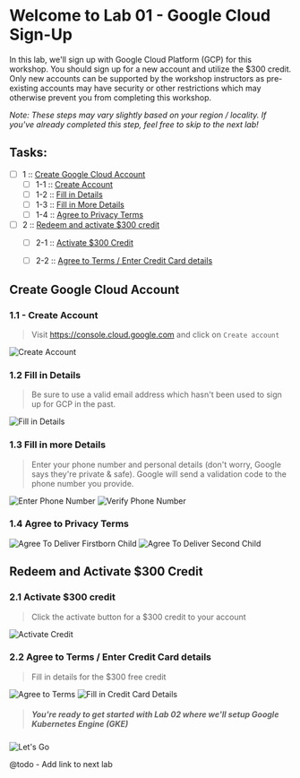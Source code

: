 Welcome to Lab 01 - Google Cloud Sign-Up
===

In this lab, we'll sign up with Google Cloud Platform (GCP) for this workshop. You should sign up for a new account and utilize the $300 credit. Only new accounts can be supported by the workshop instructors as pre-existing accounts may have security or other restrictions which may otherwise prevent you from completing this workshop.

_Note: These steps may vary slightly based on your region / locality. If you've already completed this step, feel free to skip to the next lab!_

## Tasks:

- [ ] 1 :: [Create Google Cloud Account](https://gitlab.com/opentracing-workshop/lab-notes/blob/8b7d653b9051122bf8f87376231144ddc5d608b8/lab-01/README.md#create-google-cloud-account)
  - [ ] 1-1 :: [Create Account](https://gitlab.com/opentracing-workshop/lab-notes/tree/master/lab-01#11-create-account)
  - [ ] 1-2 :: [Fill in Details](https://gitlab.com/opentracing-workshop/lab-notes/tree/master/lab-01#12-fill-in-details)
  - [ ] 1-3 :: [Fill in More Details](https://gitlab.com/opentracing-workshop/lab-notes/tree/master/lab-01#13-fill-in-more-details)
  - [ ] 1-4 :: [Agree to Privacy Terms](https://gitlab.com/opentracing-workshop/lab-notes/tree/master/lab-01#14-agree-to-privacy-terms)
- [ ] 2 :: [Redeem and activate $300 credit](https://gitlab.com/opentracing-workshop/lab-notes/tree/master/lab-01#redeem-and-activate-300-credit)
  - [ ] 2-1 :: [Activate $300 Credit](https://gitlab.com/opentracing-workshop/lab-notes/tree/master/lab-01#21-activate-300-credit)
  - [ ] 2-2 :: [Agree to Terms / Enter Credit Card details](https://gitlab.com/opentracing-workshop/lab-notes/tree/master/lab-01#22-agree-to-terms-enter-credit-card-details)


Create Google Cloud Account
---

### 1.1 - Create Account

> Visit https://console.cloud.google.com and click on `Create account`

![Create Account](lab-01/images/img01.png)

### 1.2 Fill in Details

> Be sure to use a valid email address which hasn't been used to sign up for GCP in the past.

![Fill in Details](lab-01/images/img02.png)

### 1.3 Fill in more Details

> Enter your phone number and personal details (don't worry, Google says they're private & safe). Google will send a validation code to the phone number you provide.

![Enter Phone Number](lab-01/images/img03.png)
![Verify Phone Number](lab-01/images/img03a.png)

### 1.4 Agree to Privacy Terms

![Agree To Deliver Firstborn Child](lab-01/images/img04.png)
![Agree To Deliver Second Child](lab-01/images/img04a.png)

Redeem and Activate $300 Credit
---

### 2.1 Activate $300 credit

> Click the activate button for a $300 credit to your account

![Activate Credit](lab-01/images/img05.png)

### 2.2 Agree to Terms / Enter Credit Card details

> Fill in details for the $300 free credit

![Agree to Terms](lab-01/images/img06.png)
![Fill in Credit Card Details](lab-01/images/img06a.png)

> ##### You're ready to get started with Lab 02 where we'll setup Google Kubernetes Engine (GKE)

![Let's Go](lab-01/images/img07.png)

@todo - Add link to next lab
